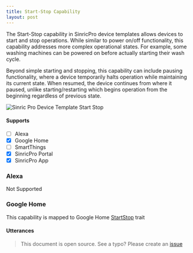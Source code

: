 ```yaml
---
title: Start-Stop Capability
layout: post
---
```


The Start-Stop capability in SinricPro device templates allows devices to start and stop operations. While similar to power on/off functionality, this capability addresses more complex operational states. For example, some washing machines can be powered on before actually starting their wash cycle.

Beyond simple starting and stopping, this capability can include pausing functionality, where a device temporarily halts operation while maintaining its current state. When resumed, the device continues from where it paused, unlike starting/restarting which begins operation from the beginning regardless of previous state.

![Sinric Pro Device Template Start Stop](https://help.sinric.pro/public/img/device-templates-start-stop-pause.png)

#### Supports
- [ ] Alexa
- [x] Google Home
- [ ] SmartThings
- [x] SinricPro Portal
- [x] SinricPro App

### Alexa
Not Supported 

### Google Home
This capability is mapped to Google Home [StartStop](https://developers.home.google.com/cloud-to-cloud/traits/startstop) trait

#### Utterances
> This document is open source. See a typo? Please create an [issue](https://github.com/sinricpro/help-docs)
